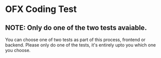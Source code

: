 # OFX Coding Test
  
## NOTE: Only do one of the two tests avaiable.
You can choose one of two tests as part of this process, frontend or backend. Please only do one of the tests, it's entirely upto you which one you choose.
